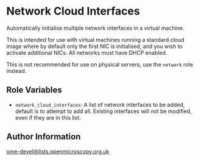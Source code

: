 Network Cloud Interfaces
========================

Automatically initialise multiple network interfaces in a virtual machine.

This is intended for use with virtual machines running a standard cloud image where by default only the first NIC is initialised, and you wish to activate additional NICs.
All networks must have DHCP enabled.

This is not recommended for use on physical servers, use the `network` role instead.


Role Variables
--------------

- `network_cloud_interfaces`: A list of network interfaces to be added, default is to attempt to add all.
  Existing interfaces will not be modified, even if they are in this list.


Author Information
------------------

ome-devel@lists.openmicroscopy.org.uk

